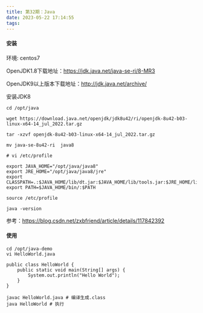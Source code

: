 ```yaml
---
title: 第32期：Java
date: 2023-05-22 17:14:55
tags:
---
```

#### 安装
环境: centos7

OpenJDK1.8下载地址：https://jdk.java.net/java-se-ri/8-MR3

OpenJDK9以上版本下载地址：http://jdk.java.net/archive/

安装JDK8
```
cd /opt/java

wget https://download.java.net/openjdk/jdk8u42/ri/openjdk-8u42-b03-linux-x64-14_jul_2022.tar.gz

tar -xzvf openjdk-8u42-b03-linux-x64-14_jul_2022.tar.gz

mv java-se-8u42-ri  java8

# vi /etc/profile

export JAVA_HOME="/opt/java/java8"
export JRE_HOME="/opt/java/java8/jre"
export CLASSPATH=.:$JAVA_HOME/lib/dt.jar:$JAVA_HOME/lib/tools.jar:$JRE_HOME/lib:$CLASSPATH
export PATH=$JAVA_HOME/bin/:$PATH

source /etc/profile

java -version
```
参考：https://blog.csdn.net/zxbfriend/article/details/117842392

#### 使用
```
cd /opt/java-demo
vi HelloWorld.java

public class HelloWorld {
    public static void main(String[] args) {
        System.out.println("Hello World");
    }
}

javac HelloWorld.java # 编译生成.class
java HelloWorld # 执行
```
